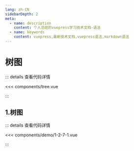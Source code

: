 ```yaml
---
lang: zh-CN
sidebarDepth: 2
meta:
  - name: description
    content: 个人总结的vuepress学习技术文档-语法
  - name: keywords
    content: vuepress,最新技术文档,vuepress语法,markdown语法
---
```


# 树图

::: details 查看代码详情

<<< components/tree.vue

:::

## 1.树图

  <Container url="https://zhoubichuan.com/resume/demo/?type=echarts&name=1-2-7-1.vue" />

::: details 查看代码详情

<<< components/demo/1-2-7-1.vue

:::
